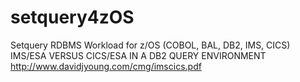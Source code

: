 # setquery4zOS
Setquery RDBMS Workload for z/OS (COBOL, BAL, DB2, IMS, CICS)
IMS/ESA VERSUS CICS/ESA IN A DB2 QUERY ENVIRONMENT
http://www.davidjyoung.com/cmg/imscics.pdf
